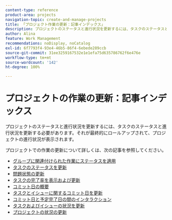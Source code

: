 ```yaml
---
content-type: reference
product-area: projects
navigation-topic: create-and-manage-projects
title: 「プロジェクト作業の更新：記事インデックス」
description: プロジェクトのステータスと進行状況を更新するには、タスクのステータスと進行状況を更新する必要があります。それが最終的にロールアップされて、プロジェクトの進行状況が表示されます。
author: Alina
feature: Work Management
recommendations: noDisplay, noCatalog
exl-id: 6f7793f4-93e4-46b5-86f4-6ebede289ccb
source-git-commit: 31ee3259167532e1e1efa75d635786762f6e476e
workflow-type: tm+mt
source-wordcount: '142'
ht-degree: 100%

---
```


# プロジェクトの作業の更新：記事インデックス

<!--Audited: 01/2024-->

プロジェクトのステータスと進行状況を更新するには、タスクのステータスと進行状況を更新する必要があります。それが最終的にロールアップされて、プロジェクトの進行状況が表示されます。

プロジェクトでの作業の更新について詳しくは、次の記事を参照してください。

* [グループに関連付けられた作業にステータスを適用](../../../manage-work/projects/updating-work-in-a-project/apply-custom-status-work-assigned-to-group.md)
* [タスクのステータスを更新](../../../manage-work/projects/updating-work-in-a-project/update-task-status.md)
* [問題状態の更新](../../../manage-work/projects/updating-work-in-a-project/update-issue-status.md)
* [タスクの完了率を表示および更新](../../../manage-work/projects/updating-work-in-a-project/view-update-percent-complete-for-tasks.md)
* [コミット日の概要](../../../manage-work/projects/updating-work-in-a-project/overview-of-commit-dates.md)
* [タスクとイシューに関するコミット日を更新](../../../manage-work/projects/updating-work-in-a-project/update-commit-date-on-tasks-and-issues.md)
* [コミット日と予定完了日の間のインタラクション](../../../manage-work/projects/updating-work-in-a-project/interactions-between-commit-and-planned-completion-dates.md)
* [タスクおよびイシューの状況を更新](../../../manage-work/projects/updating-work-in-a-project/update-condition-for-tasks-and-issues.md)
* [プロジェクトの状況の更新](../../../manage-work/projects/updating-work-in-a-project/update-condition-on-project.md)
